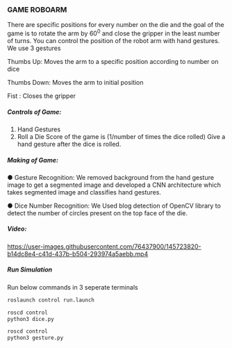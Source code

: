 ### GAME ROBOARM
There are specific positions for every number on the die and the goal of the game is to rotate the arm by
60<sup>0</sup>  and close the gripper in the least number of turns. You can control the position of the robot arm with
hand gestures.
We use 3 gestures

Thumbs Up: Moves the arm to a specific position according to number on dice

Thumbs Down: Moves the arm to initial position

Fist : Closes the gripper

##### Controls of Game:
1. Hand Gestures
2. Roll a Die
Score of the game is (1/number of times the dice rolled)
Give a hand gesture after the dice is rolled.
##### Making of Game:
● Gesture Recognition: We removed background from the hand gesture image to get a segmented
image and developed a CNN architecture which takes segmented image and classifies hand
gestures.

● Dice Number Recognition: We Used blog detection of OpenCV library to detect the number of
circles present on the top face of the die.

##### Video:
https://user-images.githubusercontent.com/76437900/145723820-b14dc8e4-c41d-437b-b504-293974a5aebb.mp4

##### Run Simulation
Run below commands in 3 seperate terminals
```bash
roslaunch control run.launch
```
```bash
roscd control
python3 dice.py
```
```bash
roscd control
python3 gesture.py
```
